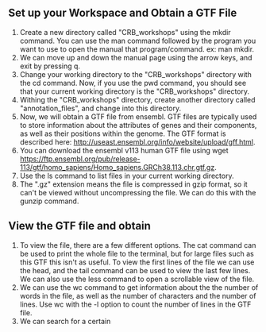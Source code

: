 ## Set up your Workspace and Obtain a GTF File

1. Create a new directory called "CRB_workshops" using the mkdir command. You can use the man command followed by the program you want to use to open the manual that program/command. ex: man mkdir.
2. We can move up and down the manual page using the arrow keys, and exit by pressing q.
3. Change your working directory to the "CRB_workshops" directory with the cd command. Now, if you use the pwd command, you should see that your current working directory is the "CRB_workshops" directory.
4. Withing the "CRB_workshops" directory, create another directory called "annotation_files", and change into this directory.
5. Now, we will obtain a GTF file from ensembl. GTF files are typically used to store information about the attributes of genes and their components, as well as their positions within the genome. The GTF format is described here: http://useast.ensembl.org/info/website/upload/gff.html.
6. You can download the ensembl v113 human GTF file using wget https://ftp.ensembl.org/pub/release-113/gtf/homo_sapiens/Homo_sapiens.GRCh38.113.chr.gtf.gz.
7. Use the ls command to list files in your current working directory.
8. The ".gz" extension means the file is compressed in gzip format, so it can't be viewed without uncompressing the file. We can do this with the gunzip command.

## View the GTF file and obtain 

1. To view the file, there are a few different options. The cat command can be used to print the whole file to the terminal, but for large files such as this GTF this isn't as useful. To view the first lines of the file we can use the head, and the tail command can be used to view the last few lines. We can also use the less command to open a scrollable view of the file.
2. We can use the wc command to get information about the the number of words in the file, as well as the number of characters and the number of lines. Use wc with the -l option to count the number of lines in the GTF file.
3. We can search for a certain 

